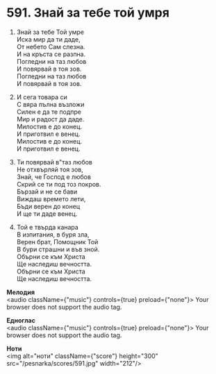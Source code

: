 # 591. Знай за тебе той умря

1. Знай за тебе Той умре  
Иска мир да ти даде,  
От небето Сам слезна.  
И на кръста се разпна.  
Погледни на таз любов  
И повярвай в тоя зов.  
Погледни на таз любов  
И повярвай в тоя зов.  

2. И сега товара си  
С вяра пълна възложи  
Силен е да те подпре  
Мир и радост да даде.  
Милостив е до конец.  
И приготвил е венец.  
Милостив е до конец.  
И приготвил е венец.  

3. Ти повярвай в"таз любов  
Не отхвърляй тоя зов,  
Знай, че Господ е любов  
Скрий се ти под тоз покров.  
Бързай и не се бави  
Виждаш времето лети,  
Бъди верен до конец  
И ще ти даде венец.  

4. Той е твърда канара  
В изпитания, в буря зла,  
Верен брат, Помощник Той  
В бури страшни и във зной.  
Обърни се към Христа  
Ще наследиш вечността.  
Обърни се към Христа  
Ще наследиш вечността.

**Мелодия**  
<audio className={"music"} controls={true} preload={"none"}>
    <source src="/pesnarka/mp3/591.mp3" type="audio/mpeg"/>
    Your browser does not support the audio tag.
</audio>

**Едноглас**  
<audio className={"music"} controls={true} preload={"none"}>
    <source src="/pesnarka/transp/591.mp3" type="audio/mpeg"/>
    Your browser does not support the audio tag.
</audio>

**Ноти**  
<img alt="ноти" className={"score"} height="300" src="/pesnarka/scores/591.jpg" width="212"/>
